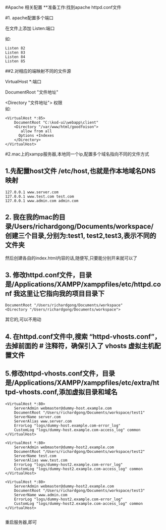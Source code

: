 #Apache 相关配置
**准备工作:找到apache httpd.conf文件

#1. apache配置多个端口

在文件上添加 Listen:端口

如:
```
Listen 82
Listen 83
Listen 84 
Listen 85

```

##2.对相应的端映射不同的文件源

VirtualHost *:端口

DocumentRoot "文件地址"

<Directory "文件地址">
	权限	
</Directory>
如:
```
<VirtualHost *:85>  
    DocumentRoot "C:\kod-ui\webapp\client"  
    <Directory "/var/www/html/goodfoison"> 
       allow from all 
      Options +Indexes 
    </Directory> 
</VirtualHost>  
```


#2.mac上的xampp服务器,本地同一个ip,配置多个域名指向不同的文件方式

## 1.先配置host文件  /etc/host,也就是作本地域名DNS映射
```
127.0.0.1 www.server.com
127.0.0.1 www.test.com test.com
127.0.0.1 www.admin.com admin.com
```
## 2. 我在我的mac的目录/Users/richardgong/Documents/workspace/  创建三个目录,分别为:test1, test2,test3,表示不同的文件夹

然后创建各自的index.html内容的话,随便写,只要能分别开来就可以了

## 3. 修改httpd.conf文件，目录是/Applications/XAMPP/xamppfiles/etc/httpd.conf  我这里让它指向我的项目目录下
```
DocumentRoot "/Users/richardgong/Documents/workspace"
<Directory "/Users/richardgong/Documents/workspace">

```
其它的,可以不用动

## 4. 在httpd.conf文件中,搜索 “httpd-vhosts.conf”，去掉前面的 # 注释符，确保引入了 vhosts 虚拟主机配置文件


## 5.修改httpd-vhosts.conf文件，目录是/Applications/XAMPP/xamppfiles/etc/extra/httpd-vhosts.conf,添加虚拟目录和域名

```
<VirtualHost *:80>
    ServerAdmin webmaster@dummy-host.example.com
    DocumentRoot "/Users/richardgong/Documents/workspace/test1"
    ServerName server.com
    ServerAlias www.server.com
    ErrorLog "logs/dummy-host.example.com-error_log"
    CustomLog "logs/dummy-host.example.com-access_log" common
</VirtualHost>

<VirtualHost *:80>
    ServerAdmin webmaster@dummy-host2.example.com
    DocumentRoot "/Users/richardgong/Documents/workspace/test2"
    ServerName test.com
    ServerAlias www.test.com
    ErrorLog "logs/dummy-host2.example.com-error_log"
    CustomLog "logs/dummy-host2.example.com-access_log" common
</VirtualHost>

<VirtualHost *:80>
    ServerAdmin webmaster@dummy-host2.example.com
    DocumentRoot "/Users/richardgong/Documents/workspace/test3"
    ServerName www.admin.com
    ErrorLog "logs/dummy-host2.example.com-error_log"
    CustomLog "logs/dummy-host2.example.com-access_log" common
</VirtualHost>


```

重启服务器,即可
























 



